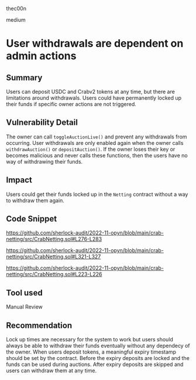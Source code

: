 thec00n

medium

# User withdrawals are dependent on admin actions

## Summary
Users can deposit USDC and Crabv2 tokens at any time, but there are limitations around withdrawals. Users could have permanently locked up their funds if specific owner actions are not triggered. 

## Vulnerability Detail
The owner can call `toggleAuctionLive()` and prevent any withdrawals from occurring. User withdrawals are only enabled again when the owner calls `withdrawAuction()` or `depositAuction()`. If the owner loses their key or becomes malicious and never calls these functions, then the users have no way of withdrawing their funds. 

## Impact
Users could get their funds locked up in the `Netting` contract without a way to withdraw them again.

## Code Snippet
https://github.com/sherlock-audit/2022-11-opyn/blob/main/crab-netting/src/CrabNetting.sol#L276-L283

https://github.com/sherlock-audit/2022-11-opyn/blob/main/crab-netting/src/CrabNetting.sol#L321-L327

https://github.com/sherlock-audit/2022-11-opyn/blob/main/crab-netting/src/CrabNetting.sol#L223-L226

## Tool used
Manual Review

## Recommendation
Lock up times are necessary for the system to work but users should always be able to withdraw their funds eventually without any dependecy of the owner.  When users deposit tokens, a meaningful expiry timestamp should be set by the contract. Before the expiry deposits are locked and the funds can be used during auctions. After expiry deposits are skipped and users can withdraw them at any time. 
